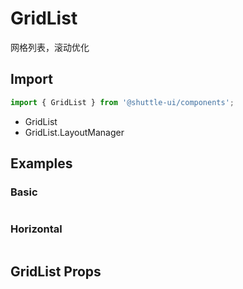 ---
---

# GridList

网格列表，滚动优化

## Import

```jsx
import { GridList } from '@shuttle-ui/components';
```

- GridList
- GridList.LayoutManager

## Examples

### Basic
```SnackPlayer path=demo/gridList/Basic.tsx

```

### Horizontal
```SnackPlayer path=demo/gridList/Horizontal.tsx

```

## GridList Props
